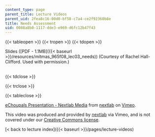 ```yaml
---
content_type: page
parent_title: Lecture Videos
parent_uid: 2fea8c16-00d0-bf58-c7a4-ce2f92360b8e
title: Needs Assessment
uid: 0088a8b0-1117-dde3-e969-d6fc12b47f43
---
```


{{< tableopen >}}
{{< tropen >}}
{{< tdopen >}}


Slides ([PDF - 1.1MB]({{< baseurl >}}/resources/mitmas_965f08_lec03_needs)) (Courtesy of Rachel Hall-Clifford. Used with permission.)  
 


{{< tdclose >}}

{{< trclose >}}

{{< tableclose >}}

[eChoupals Presentation - Nextlab Media](https://vimeo.com/3835197) from [nextlab](https://vimeo.com/3835197) on [Vimeo](https://vimeo.com).

This video was produced and provided by [nextlab](http://vimeo.com/nextlab) via Vimeo, and is not covered under our [Creative Commons license](/terms/#cc).

[< back to lecture index]({{< baseurl >}}/pages/lecture-videos)
